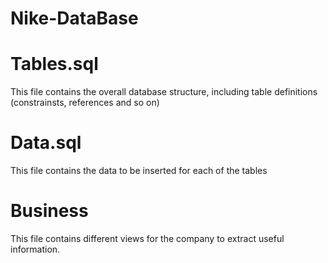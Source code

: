 # Nike-DataBase

<h1>Tables.sql</h1>
<p>This file contains the overall database structure, including table definitions (constrainsts, references and so on)</p>

<h1>Data.sql</h1>
<p>This file contains the data to be inserted for each of the tables</p>

<h1>Business</h1>
<p>This file contains different views for the company to extract useful information.</p>
